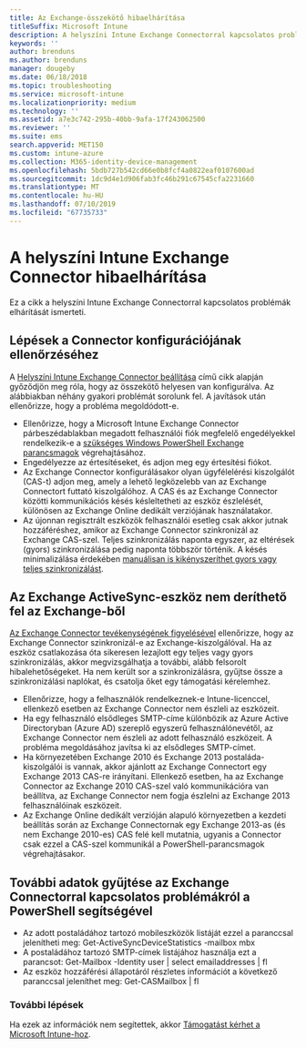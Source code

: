 ```yaml
---
title: Az Exchange-összekötő hibaelhárítása
titleSuffix: Microsoft Intune
description: A helyszíni Intune Exchange Connectorral kapcsolatos problémák elhárítása.
keywords: ''
author: brenduns
ms.author: brenduns
manager: dougeby
ms.date: 06/18/2018
ms.topic: troubleshooting
ms.service: microsoft-intune
ms.localizationpriority: medium
ms.technology: ''
ms.assetid: a7e3c742-295b-40bb-9afa-17f243062500
ms.reviewer: ''
ms.suite: ems
search.appverid: MET150
ms.custom: intune-azure
ms.collection: M365-identity-device-management
ms.openlocfilehash: 5bdb727b542cd66e0b8fcf4a0822eaf0107600ad
ms.sourcegitcommit: 1dc9d4e1d906fab3fc46b291c67545cfa2231660
ms.translationtype: MT
ms.contentlocale: hu-HU
ms.lasthandoff: 07/10/2019
ms.locfileid: "67735733"
---
```

# <a name="troubleshoot-the-intune-on-premises-exchange-connector"></a>A helyszíni Intune Exchange Connector hibaelhárítása

Ez a cikk a helyszíni Intune Exchange Connectorral kapcsolatos problémák elhárítását ismerteti.

## <a name="steps-for-checking-the-connector-configuration"></a>Lépések a Connector konfigurációjának ellenőrzéséhez 

A [Helyszíni Intune Exchange Connector beállítása](exchange-connector-install.md) című cikk alapján győződjön meg róla, hogy az összekötő helyesen van konfigurálva. Az alábbiakban néhány gyakori problémát sorolunk fel. A javítások után ellenőrizze, hogy a probléma megoldódott-e.

- Ellenőrizze, hogy a Microsoft Intune Exchange Connector párbeszédablakban megadott felhasználói fiók megfelelő engedélyekkel rendelkezik-e a [szükséges Windows PowerShell Exchange parancsmagok](exchange-connector-install.md#exchange-cmdlet-requirements) végrehajtásához.
- Engedélyezze az értesítéseket, és adjon meg egy értesítési fiókot.
- Az Exchange Connector konfigurálásakor olyan ügyfélelérési kiszolgálót (CAS-t) adjon meg, amely a lehető legközelebb van az Exchange Connectort futtató kiszolgálóhoz. A CAS és az Exchange Connector közötti kommunikációs késés késleltetheti az eszköz észlelését, különösen az Exchange Online dedikált verziójának használatakor.
- Az újonnan regisztrált eszközök felhasználói esetleg csak akkor jutnak hozzáféréshez, amikor az Exchange Connector szinkronizál az Exchange CAS-szel. Teljes szinkronizálás naponta egyszer, az eltérések (gyors) szinkronizálása pedig naponta többször történik.  A késés minimalizálása érdekében [manuálisan is kikényszeríthet gyors vagy teljes szinkronizálást](exchange-connector-install.md#manually-force-a-quick-sync-or-full-sync).
 
## <a name="exchange-activesync-device-not-discovered-from-exchange"></a>Az Exchange ActiveSync-eszköz nem deríthető fel az Exchange-ből
[Az Exchange Connector tevékenységének figyelésével](exchange-connector-install.md#on-premises-exchange-connector-high-availability-support) ellenőrizze, hogy az Exchange Connector szinkronizál-e az Exchange-kiszolgálóval. Ha az eszköz csatlakozása óta sikeresen lezajlott egy teljes vagy gyors szinkronizálás, akkor megvizsgálhatja a további, alább felsorolt hibalehetőségeket. Ha nem került sor a szinkronizálásra, gyűjtse össze a szinkronizálási naplókat, és csatolja őket egy támogatási kérelemhez.

- Ellenőrizze, hogy a felhasználók rendelkeznek-e Intune-licenccel, ellenkező esetben az Exchange Connector nem észleli az eszközeit.
- Ha egy felhasználó elsődleges SMTP-címe különbözik az Azure Active Directoryban (Azure AD) szereplő egyszerű felhasználónevétől, az Exchange Connector nem észleli az adott felhasználó eszközeit. A probléma megoldásához javítsa ki az elsődleges SMTP-címet.
- Ha környezetében Exchange 2010 és Exchange 2013 postaláda-kiszolgálói is vannak, akkor ajánlott az Exchange Connectort egy Exchange 2013 CAS-re irányítani. Ellenkező esetben, ha az Exchange Connector az Exchange 2010 CAS-szel való kommunikációra van beállítva, az Exchange Connector nem fogja észlelni az Exchange 2013 felhasználóinak eszközeit. 
- Az Exchange Online dedikált verzióján alapuló környezetben a kezdeti beállítás során az Exchange Connectornak egy Exchange 2013-as (és nem Exchange 2010-es) CAS felé kell mutatnia, ugyanis a Connector csak ezzel a CAS-szel kommunikál a PowerShell-parancsmagok végrehajtásakor.


## <a name="using-powershell-to-get-more-data-on-exchange-connector-issues"></a>További adatok gyűjtése az Exchange Connectorral kapcsolatos problémákról a PowerShell segítségével
- Az adott postaládához tartozó mobileszközök listáját ezzel a paranccsal jelenítheti meg: Get-ActiveSyncDeviceStatistics -mailbox mbx
- A postaládához tartozó SMTP-címek listájához használja ezt a parancsot: Get-Mailbox -Identity user | select emailaddresses | fl
- Az eszköz hozzáférési állapotáról részletes információt a következő paranccsal jeleníthet meg: Get-CASMailbox <upn> | fl

### <a name="next-steps"></a>További lépések
Ha ezek az információk nem segítettek, akkor [Támogatást kérhet a Microsoft Intune-hoz](get-support.md).
